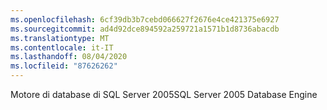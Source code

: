 ```yaml
---
ms.openlocfilehash: 6cf39db3b7cebd066627f2676e4ce421375e6927
ms.sourcegitcommit: ad4d92dce894592a259721a1571b1d8736abacdb
ms.translationtype: MT
ms.contentlocale: it-IT
ms.lasthandoff: 08/04/2020
ms.locfileid: "87626262"
---
```

<span data-ttu-id="cd6f1-101">Motore di database di SQL Server 2005</span><span class="sxs-lookup"><span data-stu-id="cd6f1-101">SQL Server 2005 Database Engine</span></span>
